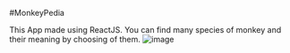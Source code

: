 #MonkeyPedia

This App made using ReactJS. You can find many species of monkey and their meaning by choosing of them.
![image](https://user-images.githubusercontent.com/65008607/135365317-b74d86d0-c49e-4fc1-87f2-4f2ef1c9bbaa.png)
